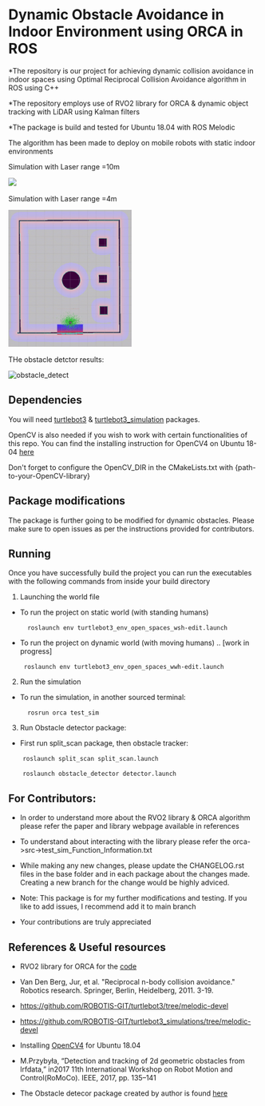 # Dynamic Obstacle Avoidance in Indoor Environment using ORCA in ROS

*The repository is our project for achieving dynamic collision avoidance in indoor spaces using Optimal Reciprocal Collision Avoidance algorithm in ROS using C++

*The repository employs use of RVO2 library for ORCA & dynamic object tracking with LiDAR using Kalman filters

*The package is build and tested for Ubuntu 18.04 with ROS Melodic

 

The algorithm has been made to deploy on mobile robots with static indoor environments

Simulation with Laser range =10m
<p float="center">
<img src="animations/orca_10m_800th_lobbyDOUBLING_VPref.gif" width="49%"/>
</p>

Simulation with Laser range =4m
<p float="center">
<img src="animations/orca_best1_4m_600thObj_Rviz2.gif" width="49%"/>
</p>

THe obstacle detctor results:

![obstacle_detect](https://user-images.githubusercontent.com/49041896/101849358-89672880-3b25-11eb-8dc6-33262c6d647f.gif)

## Dependencies
You will need [turtlebot3](https://github.com/ROBOTIS-GIT/turtlebot3/tree/melodic-devel) & [turtlebot3_simulation](https://github.com/ROBOTIS-GIT/turtlebot3_simulations/tree/melodic-devel) packages.

OpenCV is also needed if you wish to work with certain functionalities of this repo. You can find the installing instruction for OpenCV4 on Ubuntu 18-04 [here](https://www.learnopencv.com/install-opencv-4-on-ubuntu-18.04/)

Don't forget to configure the OpenCV_DIR in the CMakeLists.txt with {path-to-your-OpenCV-library}

## Package modifications

The package is further going to be modified for dynamic obstacles. Please make sure to open issues as per the instructions provided for contributors.   

## Running
Once you have successfully build the project you can run the executables with the following commands from inside your build directory

1. Launching the world file
 * To run the project on static world (with standing humans)
         
         roslaunch env turtlebot3_env_open_spaces_wsh-edit.launch 
        
 * To run the project on dynamic world (with moving humans)  .. [work in progress]

        roslaunch env turtlebot3_env_open_spaces_wwh-edit.launch

2. Run the simulation

* To run the simulation, in another sourced terminal:

        rosrun orca test_sim
	
3. Run Obstacle detector package:
* First run split_scan package, then obstacle tracker:

```
 	roslaunch split_scan split_scan.launch 
```
```
	roslaunch obstacle_detector detector.launch
```


## For Contributors: 

	
* In order to understand more about the RVO2 library & ORCA algorithm please refer the paper and library webpage available in references

* To understand about interacting with the library please refer the orca->src->test_sim_Function_Information.txt

* While making any new changes, please update the CHANGELOG.rst files in the base folder and in each package about the changes made. Creating a new branch for the change would be highly adviced.


* Note: This package is for my further modifications and testing. If you like to add issues, I recommend add it to main branch 

* Your contributions are truly appreciated


## References & Useful resources

* RVO2 library for ORCA for the [code](http://gamma.cs.unc.edu/RVO2/)

* Van Den Berg, Jur, et al. "Reciprocal n-body collision avoidance." Robotics research. Springer, Berlin, Heidelberg, 2011. 3-19.

* https://github.com/ROBOTIS-GIT/turtlebot3/tree/melodic-devel

* https://github.com/ROBOTIS-GIT/turtlebot3_simulations/tree/melodic-devel

* Installing [OpenCV4](https://www.learnopencv.com/install-opencv-4-on-ubuntu-18-04/) for Ubuntu 18.04

* M.Przybyła, “Detection and tracking of 2d geometric obstacles from lrfdata,” in2017 11th International Workshop on Robot Motion and Control(RoMoCo). IEEE, 2017, pp. 135–141

* The Obstacle detecor package created by author is found [here](https://github.com/tysik/obstacle_detector) 

